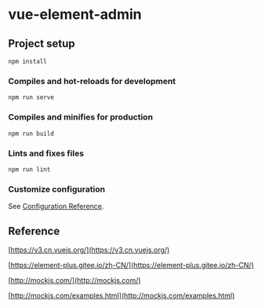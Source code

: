# vue-element-admin

## Project setup
```
npm install
```

### Compiles and hot-reloads for development
```
npm run serve
```

### Compiles and minifies for production
```
npm run build
```

### Lints and fixes files
```
npm run lint
```

### Customize configuration
See [Configuration Reference](https://cli.vuejs.org/config/).

## Reference
[https://v3.cn.vuejs.org/](https://v3.cn.vuejs.org/)

[https://element-plus.gitee.io/zh-CN/](https://element-plus.gitee.io/zh-CN/)

[http://mockjs.com/](http://mockjs.com/)

[http://mockjs.com/examples.html](http://mockjs.com/examples.html)
